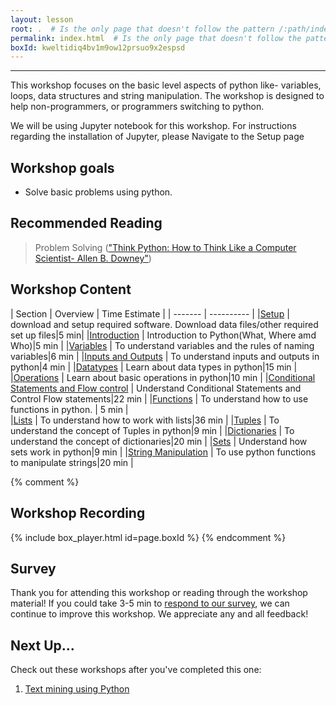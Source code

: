 ```yaml
---
layout: lesson
root: .  # Is the only page that doesn't follow the pattern /:path/index.html
permalink: index.html  # Is the only page that doesn't follow the pattern /:path/index.html
boxId: kweltidiq4bv1m9ow12prsuo9x2espsd
---
```



-------------------------------------------
This workshop focuses on the basic level aspects of python like- variables, loops, data structures and string manipulation. The workshop is designed to help non-programmers, or programmers switching to python.

We will be using Jupyter notebook for this workshop. For instructions regarding the installation of Jupyter, please Navigate to the Setup page


## Workshop goals
- Solve basic problems using python.

## Recommended Reading
> Problem Solving (["Think Python: How to Think Like a Computer Scientist- Allen B. Downey"](https://greenteapress.com/thinkpython/html/index.html))


## Workshop Content 

| Section    | Overview | Time Estimate |
| ------- | ---------- |
|[Setup](https://uic-library.github.io/Python_Intro/00-setup/index.html)    | download and setup required software. Download data files/other required set up files|5 min|
|[Introduction](https://uic-library.github.io/Python_Intro/01-introduction/index.html)    | Introduction to Python(What, Where amd Who)|5 min | 
|[Variables](https://uic-library.github.io/Python_Intro/02-Variables/index.html)    | To understand variables and the rules of naming variables|6 min |
|[Inputs and Outputs](https://uic-library.github.io/Python_Intro/03-inputs_outputs/index.html)    | To understand inputs and outputs in python|4 min |
|[Datatypes](https://uic-library.github.io/Python_Intro/04-Datatypes/index.html)    | Learn about data types in python|15 min |
|[Operations](https://uic-library.github.io/Python_Intro/05-Operations/index.html)    | Learn about basic operations in python|10 min | 
|[Conditional Statements and Flow control](https://uic-library.github.io/Python_Intro/03-ConditionalStatements/index.html)    | Understand Conditional Statements and Control Flow statements|22 min | 
|[Functions](https://uic-library.github.io/Python_Intro/07-Functions/index.html)    | To understand how to use functions in python. | 5 min |  
|[Lists](https://uic-library.github.io/Python_Intro/08-Lists/index.html)    | To understand how to work with lists|36 min |
|[Tuples](https://uic-library.github.io/Python_Intro/09-Tuples/index.html)    | To understand the concept of Tuples in python|9 min | 
|[Dictionaries](https://uic-library.github.io/Python_Intro/11-Dictionaries/index.html)    | To understand the concept of dictionaries|20 min | 
|[Sets](https://uic-library.github.io/Python_Intro/10-Sets/index.html)    | Understand how sets work in python|9 min | 
|[String Manipulation](https://uic-library.github.io/Python_Intro/12-string_manipulation/index.html)    | To use python functions to manipulate strings|20 min |


{% comment %}

## Workshop Recording

{% include box_player.html id=page.boxId %}
{% endcomment %}

## Survey

Thank you for attending this workshop or reading through the workshop material! If you could take 3-5 min to [respond to our survey](https://uic.ca1.qualtrics.com/jfe/form/SV_5bYL8vP2EqGbAmW), we can continue to improve this workshop. We appreciate any and all feedback!


## Next Up...
Check out these workshops after you've completed this one:
1. [Text mining using Python](http://uic-library.github.io/Text-mining/)

